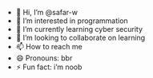 - 👋 Hi, I’m @safar-w
- 👀 I’m interested in programmation
- 🌱 I’m currently learning cyber security
- 💞️ I’m looking to collaborate on learning
- 📫 How to reach me 
- 😄 Pronouns: bbr
- ⚡ Fun fact: i’m noob

<!---
safar-w/safar-w is a ✨ special ✨ repository because its `README.md` (this file) appears on your GitHub profile.
You can click the Preview link to take a look at your changes.
--->
